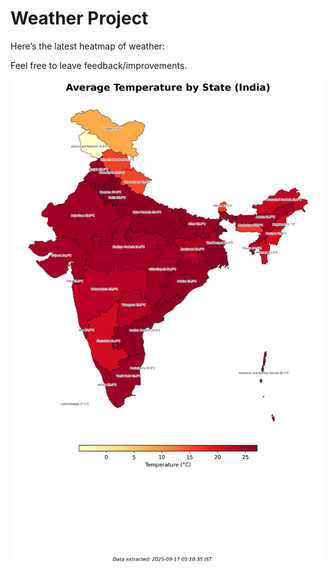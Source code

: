 # Weather Project

Here’s the latest heatmap of weather:

Feel free to leave feedback/improvements.

![India Heatmap](docs/assets/india_heatmap.png?v=C9F575)
